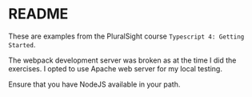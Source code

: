 # README
These are examples from the PluralSight course `Typescript 4: Getting Started`.

The webpack development server was broken as at the time I did the exercises. I opted to use Apache web server for my 
local testing.

Ensure that you have NodeJS available in your path.
